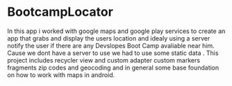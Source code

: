 # BootcampLocator
In this app i worked with google maps and google play services to create an app that grabs and display the users location 
and idealy using a server notify the user if there are any Devslopes Boot Camp avaliable near him.
Cause we dont have a server to use we had to use some static data .
This project includes recycler view and custom adapter custom markers fragments zip codes and geocoding and in general some base foundation on
how to work with maps in android.


